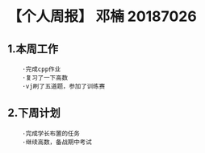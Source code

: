 # 【个人周报】 邓楠 20187026

 ## 1.本周工作
        ·完成cpp作业
        ·复习了一下高数
        ·vj刷了五道题，参加了训练赛
 ## 2.下周计划
        ·完成学长布置的任务
        ·继续高数，备战期中考试
